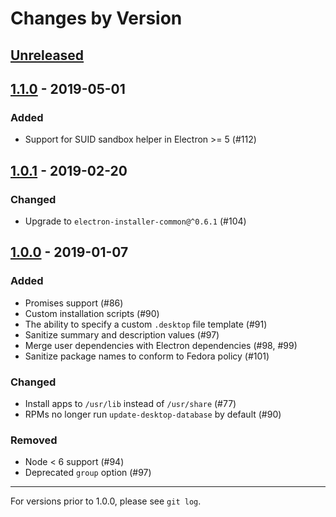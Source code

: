 # Changes by Version

## [Unreleased]

[Unreleased]: https://github.com/electron-userland/electron-installer-redhat/compare/v1.1.0...master

## [1.1.0] - 2019-05-01

[1.1.0]: https://github.com/electron-userland/electron-installer-redhat/compare/v1.0.1...v1.1.0

### Added

* Support for SUID sandbox helper in Electron >= 5 (#112)

## [1.0.1] - 2019-02-20

[1.0.1]: https://github.com/electron-userland/electron-installer-redhat/compare/v1.0.0...v1.0.1

### Changed

* Upgrade to `electron-installer-common@^0.6.1` (#104)

## [1.0.0] - 2019-01-07

[1.0.0]: https://github.com/electron-userland/electron-installer-redhat/compare/v0.5.0...v1.0.0

### Added

* Promises support (#86)
* Custom installation scripts (#90)
* The ability to specify a custom `.desktop` file template (#91)
* Sanitize summary and description values (#97)
* Merge user dependencies with Electron dependencies (#98, #99)
* Sanitize package names to conform to Fedora policy (#101)

### Changed

* Install apps to `/usr/lib` instead of `/usr/share` (#77)
* RPMs no longer run `update-desktop-database` by default (#90)


### Removed

* Node < 6 support (#94)
* Deprecated `group` option (#97)

----

For versions prior to 1.0.0, please see `git log`.
